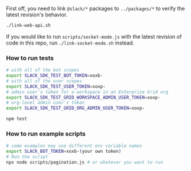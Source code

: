 First off, you need to link `@slack/*` packages to `../packages/*` to verify the latest revision's behavior.

```bash
./link-web-api.sh
```

If you would like to run `scripts/socket-mode.js` with the latest revision of code in this repo, run `./link-socket-mode.sh` instead.

### How to run tests

```bash
# with all of the bot scopes
export SLACK_SDK_TEST_BOT_TOKEN=xoxb-
# with all of the user scopes
export SLACK_SDK_TEST_USER_TOKEN=xoxp-
# admin user's token for a workspace in an Enterprise Grid org
export SLACK_SDK_TEST_GRID_WORKSPACE_ADMIN_USER_TOKEN=xoxp-
# org-level admin user's token
export SLACK_SDK_TEST_GRID_ORG_ADMIN_USER_TOKEN=xoxp-

npm test
```

### How to run example scripts

```bash
# some examples may use different env variable names
export SLACK_BOT_TOKEN=xoxb-(your own token)
# Run the script
npx node scripts/pagination.js # or whatever you want to run
```

